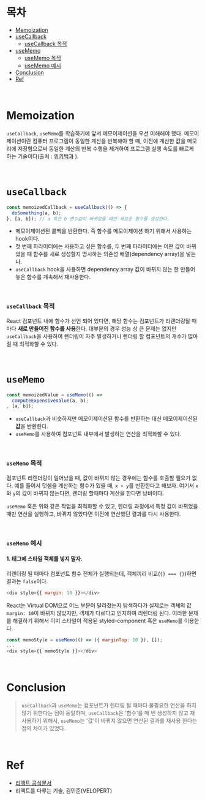 # 목차

- [Memoization](#memoization)
- [useCallback](#usecallback)
  - [useCallback 목적](#usecallback-목적)
- [useMemo](#usememo)
  - [useMemo 목적](#usememo-목적)
  - [useMemo 예시](#usememo-예시)
- [Conclusion](#conclusion)
- [Ref](#ref)

<br>

# Memoization

`useCallback`, `useMemo`를 학습하기에 앞서 메모이제이션을 우선 이해해야 했다. 메모이제이션이란 컴퓨터 프로그램이 동일한 계산을 반복해야 할 때, 이전에 계산한 값을 메모리에 저장함으로써 동일한 계산의 반복 수행을 제거하여 프로그램 실행 속도를 빠르게 하는 기술이다(출처 : [위키백과](https://ko.wikipedia.org/wiki/%EB%A9%94%EB%AA%A8%EC%9D%B4%EC%A0%9C%EC%9D%B4%EC%85%98) ).

<br>

# `useCallback`

```javascript
const memoizedCallback = useCallback(() => {
  doSomething(a, b);
}, [a, b]); // a 혹은 b 변수값이 바뀌었을 때만 새로운 함수를 생성한다.
```

- 메모이제이션된 콜백을 반환한다. 즉 함수를 메모이제이션 하기 위해서 사용하는 hook이다.
- 첫 번째 파라미터에는 사용하고 싶은 함수를, 두 번째 파라미터에는 어떤 값이 바뀌었을 때 함수를 새로 생성할지 명시하는 의존성 배열(dependency array)을 넣는다.
- `useCallback` hook을 사용하면 dependency array 값이 바뀌지 않는 한 만들어 놓은 함수를 계속해서 재사용한다.

<br>

### `useCallback` 목적

React 컴포넌트 내에 함수가 선언 되어 있다면, 해당 함수는 컴포넌트가 리렌더링될 때마다 **새로 만들어진 함수를 사용**한다. 대부분의 경우 성능 상 큰 문제는 없지만 `useCallback`을 사용하여 렌더링이 자주 발생하거나 렌더링 할 컴포넌트의 개수가 많아질 때 최적화할 수 있다.

<br>

# `useMemo`

```javascript
const memoizedValue = useMemo(() =>
  computeExpensiveValue(a, b);
, [a, b]);
```

- `useCallback`과 비슷하지만 메모이제이션된 함수를 반환하는 대신 메모이제이션된 **값**을 반환한다.
- `useMemo`를 사용하여 컴포넌트 내부에서 발생하는 연산을 최적화할 수 있다.

<br>

### `useMemo` 목적

컴포넌트 리렌더링이 일어났을 때, 값이 바뀌지 않는 경우에는 함수를 호출할 필요가 없다. 예를 들어서 덧셈을 계산하는 함수가 있을 때, `x + y`를 반환한다고 해보자. 여기서 `x`와 `y`의 값이 바뀌지 않는다면, 렌더링 할때마다 계산을 한다면 낭비이다.

`useMemo` 훅은 위와 같은 작업을 최적화할 수 있고, 렌더링 과정에서 특정 값이 바뀌었을 때만 연산을 실행하고, 바뀌지 않았다면 이전에 연산했던 결과를 다시 사용한다.

<br>

### `useMemo` 예시

#### 1. 태그에 스타일 객체를 넣지 말자.

리렌더링 될 때마다 컴포넌트 함수 전체가 실행되는데, 객체끼리 비교(`{} === {}`)하면 결과는 `false`이다.

```javascript
<div style={{ margin: 10 }}></div>
```

React는 Virtual DOM으로 어느 부분이 달라졌는지 탐색하다가 실제로는 객체의 값 `margin: 10`이 바뀌지 않았지만, 객체가 다르다고 인지하여 리렌더링 된다. 이러한 문제를 해결하기 위해서 이미 스타일이 적용된 styled-component 혹은 `useMemo`를 이용한다.

```javascript
const memoStyle = useMemo(() => ({ marginTop: 10 }), []);
...
<div style={{ memoStyle }}></div>
```

<br>

# Conclusion

> `useCallback`과 `useMemo`는 컴포넌트가 렌더링 될 때마다 불필요한 연산을 하지 않기 위한다는 점이 동일하며, `useCallback`은 '함수'를 매 번 생성하지 않고 재사용하기 위해서, `useMemo`는 '값'이 바뀌지 않으면 연산된 결과를 재사용 한다는 점의 차이가 있었다.

<br>

# Ref

- [리액트 공식문서](https://ko.reactjs.org/docs/hooks-reference.html#usecallback)
- 리액트를 다루는 기술, 김민준(VELOPERT)
